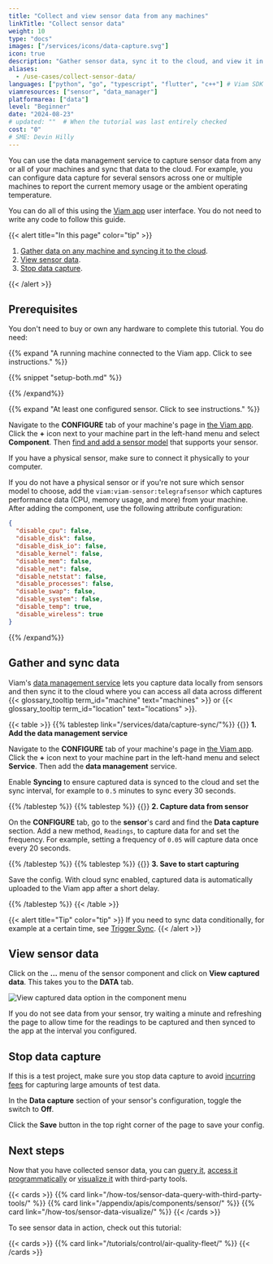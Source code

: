```yaml
---
title: "Collect and view sensor data from any machines"
linkTitle: "Collect sensor data"
weight: 10
type: "docs"
images: ["/services/icons/data-capture.svg"]
icon: true
description: "Gather sensor data, sync it to the cloud, and view it in the Viam app."
aliases:
  - /use-cases/collect-sensor-data/
languages: ["python", "go", "typescript", "flutter", "c++"] # Viam SDK programming languages used, if any
viamresources: ["sensor", "data_manager"]
platformarea: ["data"]
level: "Beginner"
date: "2024-08-23"
# updated: ""  # When the tutorial was last entirely checked
cost: "0"
# SME: Devin Hilly
---
```


You can use the data management service to capture sensor data from any or all of your machines and sync that data to the cloud.
For example, you can configure data capture for several sensors across one or multiple machines to report the current memory usage or the ambient operating temperature.

You can do all of this using the [Viam app](https://app.viam.com/) user interface.
You do not need to write any code to follow this guide.

{{< alert title="In this page" color="tip" >}}

1. [Gather data on any machine and syncing it to the cloud](#gather-and-sync-data).
1. [View sensor data](#view-sensor-data).
1. [Stop data capture](#stop-data-capture).

{{< /alert >}}

## Prerequisites

You don't need to buy or own any hardware to complete this tutorial.
You do need:

{{% expand "A running machine connected to the Viam app. Click to see instructions." %}}

{{% snippet "setup-both.md" %}}

{{% /expand%}}

{{% expand "At least one configured sensor. Click to see instructions." %}}

Navigate to the **CONFIGURE** tab of your machine's page in [the Viam app](https://app.viam.com).
Click the **+** icon next to your machine part in the left-hand menu and select **Component**.
Then [find and add a sensor model](/components/sensor/) that supports your sensor.

If you have a physical sensor, make sure to connect it physically to your computer.

If you do not have a physical sensor or if you're not sure which sensor model to choose, add the `viam:viam-sensor:telegrafsensor` which captures performance data (CPU, memory usage, and more) from your machine. After adding the component, use the following attribute configuration:

```json {class="line-numbers linkable-line-numbers"}
{
  "disable_cpu": false,
  "disable_disk": false,
  "disable_disk_io": false,
  "disable_kernel": false,
  "disable_mem": false,
  "disable_net": false,
  "disable_netstat": false,
  "disable_processes": false,
  "disable_swap": false,
  "disable_system": false,
  "disable_temp": true,
  "disable_wireless": true
}
```

{{% /expand%}}

## Gather and sync data

Viam's [data management service](/services/data/) lets you capture data locally from sensors and then sync it to the cloud where you can access all data across different {{< glossary_tooltip term_id="machine" text="machines" >}} or {{< glossary_tooltip term_id="location" text="locations" >}}.

{{< table >}}
{{% tablestep link="/services/data/capture-sync/"%}}
{{<imgproc src="/services/icons/data-management.svg" class="fill alignleft" style="width: 150px" declaredimensions=true alt="Configure the data management service">}}
**1. Add the data management service**

Navigate to the **CONFIGURE** tab of your machine's page in [the Viam app](https://app.viam.com).
Click the **+** icon next to your machine part in the left-hand menu and select **Service**.
Then add the **data management** service.

Enable **Syncing** to ensure captured data is synced to the cloud and set the sync interval, for example to `0.5` minutes to sync every 30 seconds.

{{% /tablestep %}}
{{% tablestep %}}
{{<imgproc src="/icons/components/sensor.svg" class="fill alignleft" style="width: 150px" declaredimensions=true alt="configure a camera component">}}
**2. Capture data from sensor**

On the **CONFIGURE** tab, go to the **sensor**'s card and find the **Data capture** section.
Add a new method, `Readings`, to capture data for and set the frequency.
For example, setting a frequency of `0.05` will capture data once every 20 seconds.

{{% /tablestep %}}
{{% tablestep %}}
{{<imgproc src="/services/ml/configure.svg" class="fill alignleft" style="width: 150px"  declaredimensions=true alt="Train models">}}
**3. Save to start capturing**

Save the config.
With cloud sync enabled, captured data is automatically uploaded to the Viam app after a short delay.

{{% /tablestep %}}
{{< /table >}}

{{< alert title="Tip" color="tip" >}}
If you need to sync data conditionally, for example at a certain time, see [Trigger Sync](/how-tos/trigger-sync/#configure-the-data-manager-to-sync-based-on-sensor).
{{< /alert >}}

## View sensor data

Click on the **...** menu of the sensor component and click on **View captured data**.
This takes you to the **DATA** tab.

![View captured data option in the component menu](/how-tos/sensor-capt-data.png)

If you do not see data from your sensor, try waiting a minute and refreshing the page to allow time for the readings to be captured and then synced to the app at the interval you configured.

## Stop data capture

If this is a test project, make sure you stop data capture to avoid [incurring fees](https://www.viam.com/product/pricing) for capturing large amounts of test data.

In the **Data capture** section of your sensor's configuration, toggle the switch to **Off**.

Click the **Save** button in the top right corner of the page to save your config.

## Next steps

Now that you have collected sensor data, you can [query it](/how-tos/sensor-data-query-with-third-party-tools/), [access it programmatically](/appendix/apis/components/sensor/) or [visualize it](/how-tos/sensor-data-visualize/) with third-party tools.

{{< cards >}}
{{% card link="/how-tos/sensor-data-query-with-third-party-tools/" %}}
{{% card link="/appendix/apis/components/sensor/" %}}
{{% card link="/how-tos/sensor-data-visualize/" %}}
{{< /cards >}}

To see sensor data in action, check out this tutorial:

{{< cards >}}
{{% card link="/tutorials/control/air-quality-fleet/" %}}
{{< /cards >}}
